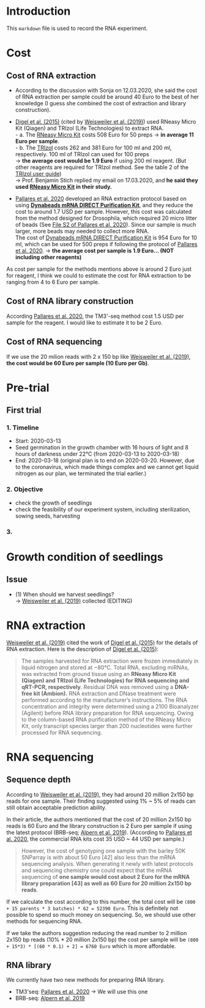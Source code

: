 # Introduction
This `markdown` file is used to record the RNA experiment. 

# Cost
## Cost of RNA extraction
- According to the discussion with Sonja on 12.03.2020, she said the cost of RNA extraction per sample could be around 40 Euro to the best of her knowledge (I guess she combined the cost of extraction and library construction).  
- [Digel et al. (2015)](https://doi.org/10.1105/tpc.15.00203) (cited by [Weisweiler et al. (2019)](https://doi.org/10.1186/s12864-019-6174-3)) used RNeasy Micro Kit (Qiagen) and TRIzol (Life Technologies) to extract RNA.   
           - a. The [RNeasy Micro Kit](https://www.qiagen.com/de/products/discovery-and-translational-research/dna-rna-purification/rna-purification/total-rna/rneasy-micro-kit/?clear=true#orderinginformation) costs 508 Euro for 50 preps -> **in average 11 Euro per sample**.   
           - b. The [TRIzol](https://www.thermofisher.com/order/catalog/product/15596026#/15596026) costs 262 and 381 Euro for 100 ml and 200 ml, respectively. 100 ml of TRIzol can used for 100 preps     
      -> **the average cost would be 1.9 Euro** if using 200 ml reagent. (But other reagents are required for TRIzol method. See the table 2 of the [TRIzol user guide](http://tools.thermofisher.com/content/sfs/manuals/trizol_reagent.pdf))  
      -> Prof. Benjamin Stich replied my email on 17.03.2020, and **he said they used [RNeasy Micro Kit](https://www.qiagen.com/de/products/discovery-and-translational-research/dna-rna-purification/rna-purification/total-rna/rneasy-micro-kit/?clear=true#orderinginformation) in their study.**   

- [Pallares et al. 2020](https://www.g3journal.org/content/10/1/143) developed an RNA extraction protocol based on using **[Dynabeads mRNA DIRECT Purification Kit](https://www.thermofisher.com/order/catalog/product/61012#/61012)**, and they reduce the cost to around 1.7 USD per sample. However, this cost was calculated from the method designed for Drosophila, which required 20 micro litter of beads (See [File S2 of Pallares et al. 2020](https://gsajournals.figshare.com/articles/Supplemental_Material_for_Pallares_Picard_and_Ayroles_2020/9905279)). Since our sample is much larger, more beads may needed to collect more RNA.   
The cost of [Dynabeads mRNA DIRECT Purification Kit](https://www.thermofisher.com/order/catalog/product/61012#/61012) is 954 Euro for 10 ml, which can be used for 500 preps if following the protocol of [Pallares et al. 2020](https://www.g3journal.org/content/10/1/143). -> **the average cost per sample is 1.9 Euro... (NOT including other reagents)**  
  
As cost per sample for the methods mentions above is around 2 Euro just for reagent, I think we could to estimate the cost for RNA extraction to be ranging from 4 to 6 Euro per sample.

## Cost of RNA library construction
According [Pallares et al. 2020](https://www.g3journal.org/content/10/1/143), the TM3'-seq method cost 1.5 USD per sample for the reagent. I would like to estimate it to be 2 Euro.

## Cost of RNA sequencing
If we use the 20 milion reads with 2 x 150 bp like [Weisweiler et al. (2019)](https://doi.org/10.1186/s12864-019-6174-3), **the cost would be 60 Euro per sample (10 Euro per Gb)**.


# Pre-trial
## First trial
### 1. Timeline
- Start: 2020-03-13
- Seed germination in the growth chamber with 16 hours of light and 8 hours of darkness under 22&deg;C (from 2020-03-13 to 2020-03-18) 
- End: 2020-03-18 (original plan is to end on 2020-03-20. However, due to the coronavirus, which made things complex and we cannot get liquid nitrogen as our plan, we terminated the trial earlier.)
### 2. Objective
- check the growth of seedlings
- check the feasibility of our experiment system, including sterilization, sowing seeds, harvesting

### 3. 



# Growth condition of seedlings
## Issue
- (1) When should we harvest seedlings?  
-> [Weisweiler et al. (2019)](https://doi.org/10.1186/s12864-019-6174-3) collected
(EDITING)


# RNA extraction
[Weisweiler et al. (2019)](https://doi.org/10.1186/s12864-019-6174-3) cited the work of [Digel et al. (2015)](https://doi.org/10.1105/tpc.15.00203) for the details of RNA extraction. Here is the description of [Digel et al. (2015)](https://doi.org/10.1105/tpc.15.00203): 
> The samples harvested for RNA extraction were frozen immediately in liquid nitrogen and stored at −80°C. Total RNA, excluding miRNAs, was extracted from ground tissue using an **RNeasy Micro Kit (Qiagen) and TRIzol (Life Technologies) for RNA sequencing and qRT-PCR, respectively**. Residual DNA was removed using a **DNA-free kit (Ambion).** RNA extraction and DNase treatment were performed according to the manufacturer’s instructions. The RNA concentration and integrity were determined using a 2100 Bioanalyzer (Agilent) before RNA library preparation for RNA sequencing. Owing to the column-based RNA purification method of the RNeasy Micro Kit, only transcript species larger than 200 nucleotides were further processed for RNA sequencing.  


# RNA sequencing
## Sequence depth
According to [Weisweiler et al. (2019)](https://doi.org/10.1186/s12864-019-6174-3), they had around 20 million 2x150 bp reads for one sample. Their finding suggested using 1% \~ 5% of reads can still obtain acceptable prediction ability. 
  
In their article, the authors mentioned that the cost of 20 million 2x150 bp reads is 60 Euro and the library construction is 2 Euro per sample if using the latest protocol (BRB-seq; [Alpern et al. 2019](https://genomebiology.biomedcentral.com/articles/10.1186/s13059-019-1671-x)). (According to [Pallares et al. 2020](https://www.g3journal.org/content/ggg/10/1/143.full.pdf), the commercial RNA kits cost 35 USD \~ 44 USD per sample.)   

> However, the cost of genotyping one sample with the barley 50K SNParray is with about 50 Euro \[42] also less than the mRNA sequencing analysis. When generating it newly with latest protocols and sequencing chemistry one could expect that the mRNA sequencing of **one sample would cost about 2 Euro for the mRNA library preparation \[43] as well as 60 Euro for 20 million 2x150 bp reads**.  

If we calculate the cost according to this number, the total cost will be `(800 + 15 parents * 3 batches) * 62 = 52390 Euro`. This is definitely not possible to spend so much money on sequencing. So, we should use other methods for sequencing RNA.
  
If we take the authors suggestion reducing the read number to 2 million 2x150 bp reads (10% * 20 million 2x150 bp) the cost per sample will be `(800 + 15*3) * [(60 * 0.1) + 2] = 6760 Euro` which is more affordable.
## RNA library
We currently have two new methods for preparing RNA library.
- TM3'seq: [Pallares et al. 2020](https://www.g3journal.org/content/ggg/10/1/143.full.pdf) -> We will use this one
- BRB-seq: [Alpern et al. 2019](https://genomebiology.biomedcentral.com/articles/10.1186/s13059-019-1671-x)
